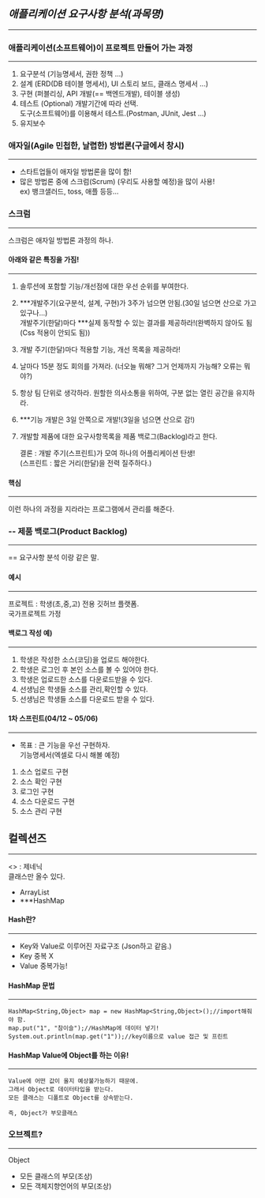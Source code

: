 ## **_애플리케이션 요구사항 분석(과목명)_**

---

### 애플리케이션(소프트웨어)이 프로젝트 만들어 가는 과정

---

1. 요구분석 (기능명세서, 권한 정책 ...)
2. 설계 (ERD(DB 테이블 명세서), UI 스토리 보드, 클래스 명세서 ...)
3. 구현 (퍼블리싱, API 개발(== 백엔드개발), 테이블 생성)
4. 테스트 (Optional) 개발기간에 따라 선택.  
   도구(소프트웨어)를 이용해서 테스트.(Postman, JUnit, Jest ...)
5. 유지보수

### 애자일(Agile 민첩한, 날렵한) 방법론(구글에서 창시)

---

- 스타트업들이 애자일 방법론을 많이 함!
- 많은 방법론 중에 스크럼(Scrum) (우리도 사용할 예정)을 많이 사용!  
  ex) 뱅크샐러드, toss, 애플 등등...

### 스크럼

---

스크럼은 애자일 방법론 과정의 하나.

#### 아래와 같은 특징을 가짐!

---

1. 솔루션에 포함할 기능/개선점에 대한 우선 순위를 부여한다.
2. \*\*\*개발주기(요구분석, 설계, 구현)가 3주가 넘으면 안됨.(30일 넘으면 산으로 가고 있구나...)  
   개발주기(한달)마다 \*\*\*실제 동작할 수 있는 결과를 제공하라!(완벽하지 않아도 됨(Css 적용이 안되도 됨))
3. 개발 주기(한달)마다 적용할 기능, 개선 목록을 제공하라!
4. 날마다 15분 정도 회의를 가져라.
   (너오늘 뭐해? 그거 언제까지 가능해? 오류는 뭐야?)
5. 항상 팀 단위로 생각하라.
   원할한 의사소통을 위하여, 구분 없는 열린 공간을 유지하라.
6. \*\*\*기능 개발은 3일 안쪽으로 개발!(3일을 넘으면 산으로 감!)
7. 개발할 제품에 대한 요구사항목록을 제품 백로그(Backlog)라고 한다.

   결론 : 개발 주기(스프린트)가 모여 하나의 어플리케이션 탄생!  
   (스프린트 : 짧은 거리(한달)을 전력 질주하다.)

#### 핵심

---

이런 하나의 과정을 지라라는 프로그램에서 관리를 해준다.

### -- 제품 백로그(Product Backlog)

---

== 요구사항 분석 이랑 같은 말.

#### 예시

---

프로젝트 : 학생(초,중,고) 전용 깃허브 플랫폼.  
국가프로젝트 가정

#### 백로그 작성 예)

---

1. 학생은 작성한 소스(코딩)을 업로드 해야한다.
2. 학생은 로그인 후 본인 소스를 볼 수 있어야 한다.
3. 학생은 업로드한 소스를 다운로드받을 수 있다.
4. 선생님은 학생들 소스를 관리,확인할 수 있다.
5. 선생님은 학생들 소스를 다운로드 받을 수 있다.

#### 1차 스프린트(04/12 ~ 05/06)

---

- 목표 : 큰 기능을 우선 구현하자.  
  기능명세서(엑셀로 다시 해볼 예정)

1. 소스 업로드 구현
2. 소스 확인 구현
3. 로그인 구현
4. 소스 다운로드 구현
5. 소스 관리 구현

## 컬렉션즈

---

<> : 제네닉  
클래스만 올수 있다.

- ArrayList
- \*\*\*HashMap

#### Hash란?

---

- Key와 Value로 이루어진 자료구조 (Json하고 같음.)
- Key 중복 X
- Value 중복가능!

#### HashMap 문법

---

```
HashMap<String,Object> map = new HashMap<String,Object>();//import해줘야 함.
map.put("1", "참이슬");//HashMap에 데이터 넣기!
System.out.println(map.get("1"));//key이름으로 value 접근 및 프린트
```

#### HashMap Value에 Object를 하는 이유!

---

```
Value에 어떤 값이 올지 예상불가능하기 때문에.
그래서 Object로 데이터타입을 받는다.
모든 클래스는 디폴트로 Object를 상속받는다.

즉, Object가 부모클래스
```

### 오브젝트?

---

Object

- 모든 클래스의 부모(조상)
- 모든 객체지향언어의 부모(조상)
